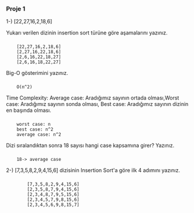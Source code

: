 ### Proje 1

1-) [22,27,16,2,18,6] 

Yukarı verilen dizinin insertion sort türüne göre aşamalarını yazınız.



### 
```  
    [22,27,16,2,18,6] 
    [2,27,16,22,18,6]
    [2,6,16,22,18,27]
    [2,6,16,18,22,27] 
```


Big-O gösterimini yazınız.
### 
```
    O(n^2)
```

Time Complexity: Average case: Aradığımız sayının ortada olması,Worst case: Aradığımız sayının sonda olması, Best case: Aradığımız sayının dizinin en başında olması.
### 
```
    worst case: n
    best case: n^2
    average case: n^2
```



Dizi sıralandıktan sonra 18 sayısı hangi case kapsamına girer? Yazınız.
### 
```
    18-> average case
```


2-) [7,3,5,8,2,9,4,15,6] dizisinin Insertion Sort'a göre ilk 4 adımını yazınız.
### 
```
        [7,3,5,8,2,9,4,15,6]
        [2,3,5,8,7,9,4,15,6]
        [2,3,4,8,7,9,5,15,6]
        [2,3,4,5,7,9,8,15,6]
        [2,3,4,5,6,9,8,15,7]
```


    
